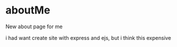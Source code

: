# aboutMe
New about page for me

i had want create site with express and ejs, but i think this expensive
